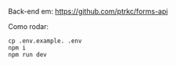 Back-end em: https://github.com/ptrkc/forms-api

Como rodar:

```
cp .env.example. .env
npm i
npm run dev
```
